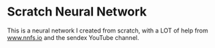 # Scratch Neural Network
This is a neural network I created from scratch, with a LOT of help from www.nnfs.io and the sendex YouTube channel.
